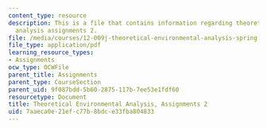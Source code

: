```yaml
---
content_type: resource
description: This is a file that contains information regarding theoretical environmental
  analysis assignments 2.
file: /media/courses/12-009j-theoretical-environmental-analysis-spring-2015/7aaeca0e21efc77b8bdce33fba804833_MIT12_009JS15_pset2.pdf
file_type: application/pdf
learning_resource_types:
- Assignments
ocw_type: OCWFile
parent_title: Assignments
parent_type: CourseSection
parent_uid: 9f087bdd-5b60-2875-117b-7ee53e1fdf60
resourcetype: Document
title: Theoretical Environmental Analysis, Assignments 2
uid: 7aaeca0e-21ef-c77b-8bdc-e33fba804833
---
```

